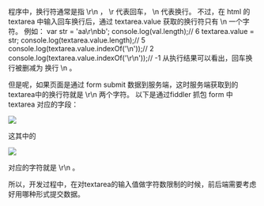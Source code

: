 程序中，换行符通常是指 \r\n ， \r 代表回车， \n 代表换行。
不过，在 html 的 textarea 中输入回车换行后，通过 textarea.value 获取的换行符只有 \n 一个字符。
例如： 
    var str = 'aa\r\nbb';
    console.log(val.length);// 6
    textarea.value = str;
    console.log(textarea.value.length);// 5
    console.log(textarea.value.indexOf('\n'));// 2
    console.log(textarea.value.indexOf('\r\n'));// -1
从执行结果可以看出，回车换行被删减为 换行 \n 。

但是呢，如果页面是通过 form submit 数据到服务端，这时服务端获取到的textarea中的换行符就是 \r\n  两个字符。
以下是通过fiddler 抓包 form 中 textarea 对应的字段：

![](http://s2.sinaimg.cn/mw690/001YiQ09ty6FgVKujmN21&690)

这其中的

![](http://s13.sinaimg.cn/mw690/001YiQ09ty6FgVc2uRu7c&690)

对应的字符就是 \r\n 。

所以，开发过程中，在对textarea的输入值做字符数限制的时候，前后端需要考虑好用哪种形式提交数据。